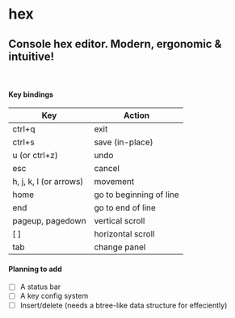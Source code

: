 # hex
## Console hex editor. Modern, ergonomic &amp; intuitive!

&nbsp;

#### Key bindings


| Key | Action |
|----------------- | -------------------------
| ctrl+q | exit |
| ctrl+s | save (in-place) |
| u (or ctrl+z) | undo |
| esc | cancel |
| h, j, k, l (or arrows) | movement |
| home | go to beginning of line |
| end | go to end of line |
| pageup, pagedown  | vertical scroll |
| [ ] | horizontal scroll |
| tab | change panel |

#### Planning to add
- [ ] A status bar
- [ ] A key config system
- [ ] Insert/delete (needs a btree-like data structure for effeciently)

